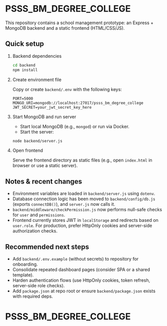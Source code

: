 # PSSS_BM_DEGREE_COLLEGE

This repository contains a school management prototype: an Express + MongoDB backend and a static frontend (HTML/CSS/JS).

## Quick setup

1. Backend dependencies

   ```bash
   cd backend
   npm install
   ```

2. Create environment file

   Copy or create `backend/.env` with the following keys:

   ```text
   PORT=5000
   MONGO_URI=mongodb://localhost:27017/psss_bm_degree_college
   JWT_SECRET=your_jwt_secret_key_here
   ```

3. Start MongoDB and run server

   - Start local MongoDB (e.g., `mongod`) or run via Docker.
   - Start the server:

   ```bash
   node backend/server.js
   ```

4. Open frontend

   Serve the frontend directory as static files (e.g., open `index.html` in browser or use a static server).

## Notes & recent changes

- Environment variables are loaded in `backend/server.js` using `dotenv`.
- Database connection logic has been moved to `backend/config/db.js` (exports `connectDB()`), and `server.js` now calls it.
- `backend/middleware/checkPermission.js` now performs null-safe checks for `user` and `permissions`.
- Frontend currently stores JWT in `localStorage` and redirects based on `user.role`. For production, prefer HttpOnly cookies and server-side authorization checks.

## Recommended next steps

- Add `backend/.env.example` (without secrets) to repository for onboarding.
- Consolidate repeated dashboard pages (consider SPA or a shared template).
- Harden authentication flows (use HttpOnly cookies, token refresh, server-side role checks).
- Add `package.json` at repo root or ensure `backend/package.json` exists with required deps.
# PSSS_BM_DEGREE_COLLEGE

